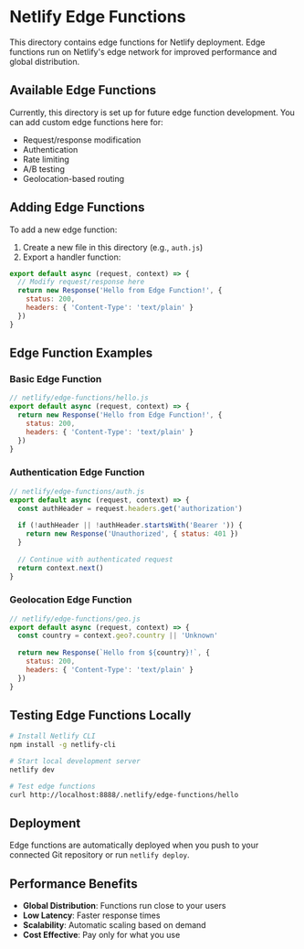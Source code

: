 # Netlify Edge Functions

This directory contains edge functions for Netlify deployment. Edge functions run on Netlify's edge network for improved performance and global distribution.

## Available Edge Functions

Currently, this directory is set up for future edge function development. You can add custom edge functions here for:

- Request/response modification
- Authentication
- Rate limiting
- A/B testing
- Geolocation-based routing

## Adding Edge Functions

To add a new edge function:

1. Create a new file in this directory (e.g., `auth.js`)
2. Export a handler function:

```javascript
export default async (request, context) => {
  // Modify request/response here
  return new Response('Hello from Edge Function!', {
    status: 200,
    headers: { 'Content-Type': 'text/plain' }
  })
}
```

## Edge Function Examples

### Basic Edge Function
```javascript
// netlify/edge-functions/hello.js
export default async (request, context) => {
  return new Response('Hello from Edge Function!', {
    status: 200,
    headers: { 'Content-Type': 'text/plain' }
  })
}
```

### Authentication Edge Function
```javascript
// netlify/edge-functions/auth.js
export default async (request, context) => {
  const authHeader = request.headers.get('authorization')
  
  if (!authHeader || !authHeader.startsWith('Bearer ')) {
    return new Response('Unauthorized', { status: 401 })
  }
  
  // Continue with authenticated request
  return context.next()
}
```

### Geolocation Edge Function
```javascript
// netlify/edge-functions/geo.js
export default async (request, context) => {
  const country = context.geo?.country || 'Unknown'
  
  return new Response(`Hello from ${country}!`, {
    status: 200,
    headers: { 'Content-Type': 'text/plain' }
  })
}
```

## Testing Edge Functions Locally

```bash
# Install Netlify CLI
npm install -g netlify-cli

# Start local development server
netlify dev

# Test edge functions
curl http://localhost:8888/.netlify/edge-functions/hello
```

## Deployment

Edge functions are automatically deployed when you push to your connected Git repository or run `netlify deploy`.

## Performance Benefits

- **Global Distribution**: Functions run close to your users
- **Low Latency**: Faster response times
- **Scalability**: Automatic scaling based on demand
- **Cost Effective**: Pay only for what you use
